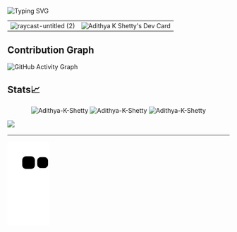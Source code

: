 ![Typing SVG](https://readme-typing-svg.herokuapp.com?font=source+code+pro&color=%23F7F7F7&center=true&duration=4000&lines=Hi+there%F0%9F%91%8B%2C+I+am+Adithya+K+Shetty;I+am+a+Web+Developer+%F0%9F%91%A8%E2%80%8D%F0%9F%92%BB)
<!-- About Section -->

<table>
<tr>
 <td valing=center>
   <img width="520" alt="raycast-untitled (2)" src="https://user-images.githubusercontent.com/72254496/187012704-389bd67f-5e35-40be-93ff-eba3306fafb6.png">

 </td>
   <td>
     <img src="https://api.daily.dev/devcards/ab0528901be8435ababbc249d8386bec.png?r=4no" width="400" alt="Adithya K Shetty's Dev Card"/>
  </td>
</tr>
</table>
<h2> Contribution Graph </h2>

![GitHub Activity Graph](https://activity-graph.herokuapp.com/graph?username=Adithya-K-Shetty&theme=dracula&hide_border=true)


## Stats📈
<p align="center">
<img width="40%" src="https://github-readme-stats.vercel.app/api/top-langs?username=Adithya-K-Shetty&show_icons=true&theme=dracula&title_color=ff79c6&text_color=36e1ff&bg_color=282a36&locale=en&layout=compact&hide_border=true" alt="Adithya-K-Shetty" /> 
<img width="48%" src="https://github-readme-stats.vercel.app/api?username=Adithya-K-Shetty&show_icons=true&theme=dracula&title_color=ff79c6&text_color=36e1ff&bg_color=282a36&locale=en&hide_border=true" alt="Adithya-K-Shetty" />
<img width="48%" src="https://github-readme-streak-stats.herokuapp.com/?user=Adithya-K-Shetty&theme=dracula&hide_border=true" alt="Adithya-K-Shetty" />
</p>

![](https://komarev.com/ghpvc/?username=Adithya-K-Shetty&color=ff79c6)

---

![Snake animation](https://github.com/Adithya-K-Shetty/Adithya-K-Shetty/blob/output/github-contribution-grid-snake.svg)



 
